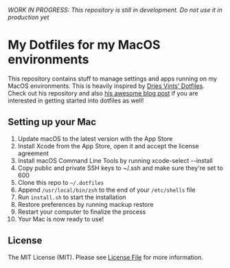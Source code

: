 *WORK IN PROGRESS: This repository is still in development. Do not use it in production yet*

My Dotfiles for my MacOS environments
===

This repository contains stuff to manage settings and apps running on my MacOS environments. This is heavily inspired by [Dries Vints' Dotfiles](https://github.com/driesvints/dotfiles). Check out his repository and also [his awesome blog post](https://medium.com/@driesvints/getting-started-with-dotfiles-76bf046d035c) if you are interested in getting started into dotfiles as well!

Setting up your Mac
---

1. Update macOS to the latest version with the App Store
2. Install Xcode from the App Store, open it and accept the license agreement
3. Install macOS Command Line Tools by running xcode-select --install
4. Copy public and private SSH keys to ~/.ssh and make sure they're set to 600
4. Clone this repo to `~/.dotfiles`
5. Append `/usr/local/bin/zsh` to the end of your `/etc/shells` file
6. Run `install.sh` to start the installation
7. Restore preferences by running mackup restore
8. Restart your computer to finalize the process
9. Your Mac is now ready to use!

License
---
The MIT License (MIT). Please see [License File](LICENSE) for more information.
